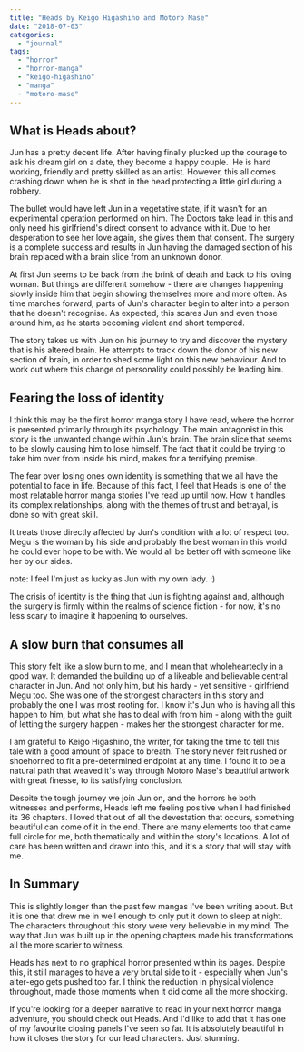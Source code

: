 ```yaml
---
title: "Heads by Keigo Higashino and Motoro Mase"
date: "2018-07-03"
categories: 
  - "journal"
tags: 
  - "horror"
  - "horror-manga"
  - "keigo-higashino"
  - "manga"
  - "motoro-mase"
---
```


## What is Heads about?

Jun has a pretty decent life. After having finally plucked up the courage to ask his dream girl on a date, they become a happy couple.  He is hard working, friendly and pretty skilled as an artist. However, this all comes crashing down when he is shot in the head protecting a little girl during a robbery.

The bullet would have left Jun in a vegetative state, if it wasn't for an experimental operation performed on him. The Doctors take lead in this and only need his girlfriend's direct consent to advance with it. Due to her desperation to see her love again, she gives them that consent. The surgery is a complete success and results in Jun having the damaged section of his brain replaced with a brain slice from an unknown donor.

At first Jun seems to be back from the brink of death and back to his loving woman. But things are different somehow - there are changes happening slowly inside him that begin showing themselves more and more often. As time marches forward, parts of Jun's character begin to alter into a person that he doesn't recognise. As expected, this scares Jun and even those around him, as he starts becoming violent and short tempered.

The story takes us with Jun on his journey to try and discover the mystery that is his altered brain. He attempts to track down the donor of his new section of brain, in order to shed some light on this new behaviour. And to work out where this change of personality could possibly be leading him.

## Fearing the loss of identity

I think this may be the first horror manga story I have read, where the horror is presented primarily through its psychology. The main antagonist in this story is the unwanted change within Jun's brain. The brain slice that seems to be slowly causing him to lose himself. The fact that it could be trying to take him over from inside his mind, makes for a terrifying premise.

The fear over losing ones own identity is something that we all have the potential to face in life. Because of this fact, I feel that Heads is one of the most relatable horror manga stories I've read up until now. How it handles its complex relationships, along with the themes of trust and betrayal, is done so with great skill.

It treats those directly affected by Jun's condition with a lot of respect too. Megu is the woman by his side and probably the best woman in this world he could ever hope to be with. We would all be better off with someone like her by our sides.

note: I feel I'm just as lucky as Jun with my own lady. :)  

The crisis of identity is the thing that Jun is fighting against and, although the surgery is firmly within the realms of science fiction - for now, it's no less scary to imagine it happening to ourselves.

## A slow burn that consumes all

This story felt like a slow burn to me, and I mean that wholeheartedly in a good way. It demanded the building up of a likeable and believable central character in Jun. And not only him, but his hardy - yet sensitive - girlfriend Megu too. She was one of the strongest characters in this story and probably the one I was most rooting for. I know it's Jun who is having all this happen to him, but what she has to deal with from him - along with the guilt of letting the surgery happen - makes her the strongest character for me.

I am grateful to Keigo Higashino, the writer, for taking the time to tell this tale with a good amount of space to breath. The story never felt rushed or shoehorned to fit a pre-determined endpoint at any time. I found it to be a natural path that weaved it's way through Motoro Mase's beautiful artwork with great finesse, to its satisfying conclusion.

Despite the tough journey we join Jun on, and the horrors he both witnesses and performs, Heads left me feeling positive when I had finished its 36 chapters. I loved that out of all the devestation that occurs, something beautiful can come of it in the end. There are many elements too that came full circle for me, both thematically and within the story's locations. A lot of care has been written and drawn into this, and it's a story that will stay with me.

## In Summary

This is slightly longer than the past few mangas I've been writing about. But it is one that drew me in well enough to only put it down to sleep at night. The characters throughout this story were very believable in my mind. The way that Jun was built up in the opening chapters made his transformations all the more scarier to witness.

Heads has next to no graphical horror presented within its pages. Despite this, it still manages to have a very brutal side to it - especially when Jun's alter-ego gets pushed too far. I think the reduction in physical violence throughout, made those moments when it did come all the more shocking.

If you're looking for a deeper narrative to read in your next horror manga adventure, you should check out Heads. And I'd like to add that it has one of my favourite closing panels I've seen so far. It is absolutely beautiful in how it closes the story for our lead characters. Just stunning.
